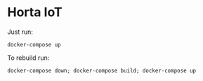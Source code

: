 # Horta IoT #

Just run:

    docker-compose up

To rebuild run:

    docker-compose down; docker-compose build; docker-compose up
